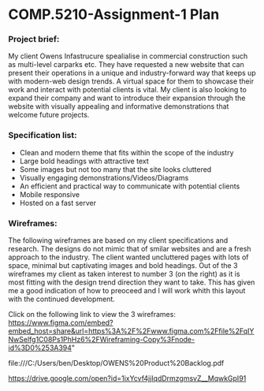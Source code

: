 # COMP.5210-Assignment-1 Plan

### Project brief:
My client Owens Infastrucure spealialise in commercial construction such as multi-level carparks etc. They have requested a new website that can present their operations in a unique and industry-forward way that keeps up with modern-web design trends. A virtual space for them to showcase their work and interact with potential clients is vital. My client is also looking to expand their company and want to introduce their expansion through the website with visually appealing and informative demonstrations that welcome future projects.
### Specification list:

+ Clean and modern theme that fits within the scope of the industry
+ Large bold headings with attractive text
+ Some images but not too many that the site looks cluttered
+ Visually engaging demonstrations/Videos/Diagrams
+ An efficient and practical way to communicate with potential clients
+ Mobile responsive
+ Hosted on a fast server

### Wireframes:

The following wireframes are based on my client specifications and research. The designs do not mimic that of smilar websites and are a fresh approach to the industry. The client wanted uncluttered pages with lots of space, minimal but captivating images and bold headings. Out of the 3 wireframes my client as taken interest to number 3 (on the right) as it is most fitting with the design trend direction they want to take. This has given me a good indication of how to preoceed and I will work whith this layout with the continued development.

Click on the following link to view the 3 wireframes:
https://www.figma.com/embed?embed_host=share&url=https%3A%2F%2Fwww.figma.com%2Ffile%2FqIYNwSelfg1C08Ps1PhHz6%2FWireframing-Copy%3Fnode-id%3D0%253A394"

file:///C:/Users/ben/Desktop/OWENS%20Product%20Backlog.pdf

https://drive.google.com/open?id=1ixYcvf4jjIqdDrmzgmsvZ__MqwkGpI91
